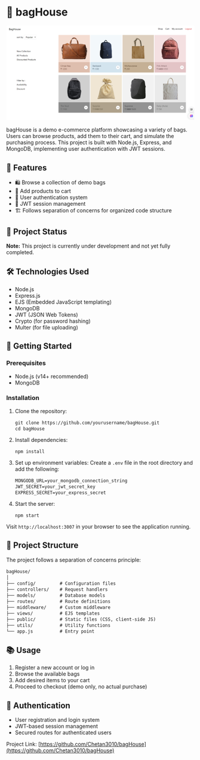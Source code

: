 # 👜 bagHouse

![Project-banner](./assets/baghouse-banner.png)

bagHouse is a demo e-commerce platform showcasing a variety of bags. Users can browse products, add them to their cart, and simulate the purchasing process. This project is built with Node.js, Express, and MongoDB, implementing user authentication with JWT sessions.

## 🌟 Features

- 🛍️ Browse a collection of demo bags
- 🛒 Add products to cart
- 👤 User authentication system
- 🔐 JWT session management
- 🏗️ Follows separation of concerns for organized code structure

## 🚧 Project Status

**Note:** This project is currently under development and not yet fully completed.

## 🛠️ Technologies Used

- Node.js
- Express.js
- EJS (Embedded JavaScript templating)
- MongoDB
- JWT (JSON Web Tokens)
- Crypto (for password hashing)
- Multer (for file uploading)

## 🚀 Getting Started

### Prerequisites

- Node.js (v14+ recommended)
- MongoDB

### Installation

1. Clone the repository:
   ```
   git clone https://github.com/yourusername/bagHouse.git
   cd bagHouse
   ```

2. Install dependencies:
   ```
   npm install
   ```

3. Set up environment variables:
   Create a `.env` file in the root directory and add the following:
   ```
   MONGODB_URL=your_mongodb_connection_string
   JWT_SECRET=your_jwt_secret_key
   EXPRESS_SECRET=your_express_secret
   ```

4. Start the server:
   ```
   npm start
   ```

Visit `http://localhost:3007` in your browser to see the application running.

## 📁 Project Structure

The project follows a separation of concerns principle:

```
bagHouse/
│
├── config/         # Configuration files
├── controllers/    # Request handlers
├── models/         # Database models
├── routes/         # Route definitions
├── middleware/     # Custom middleware
├── views/          # EJS templates
├── public/         # Static files (CSS, client-side JS)
├── utils/          # Utility functions
└── app.js          # Entry point
```

## 📚 Usage

1. Register a new account or log in
2. Browse the available bags
3. Add desired items to your cart
4. Proceed to checkout (demo only, no actual purchase)

## 🔐 Authentication

- User registration and login system
- JWT-based session management
- Secured routes for authenticated users

Project Link: [https://github.com/Chetan3010/bagHouse](https://github.com/Chetan3010/bagHouse)